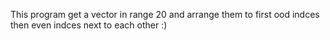 This program get a vector in range 20 and arrange them to first ood indces then even indces next to each other :)
